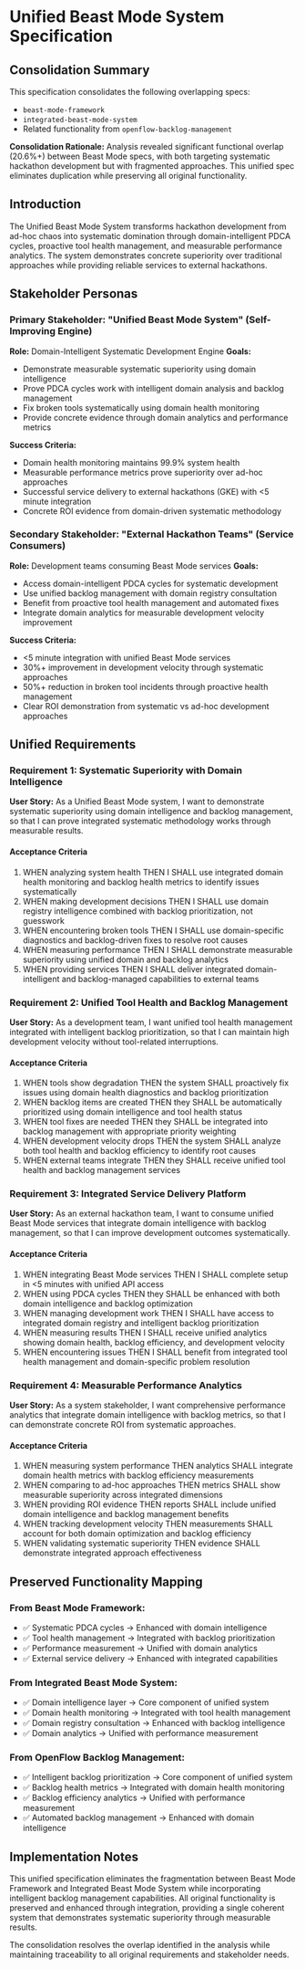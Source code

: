 # Unified Beast Mode System Specification

## Consolidation Summary

This specification consolidates the following overlapping specs:
- `beast-mode-framework` 
- `integrated-beast-mode-system`
- Related functionality from `openflow-backlog-management`

**Consolidation Rationale:** Analysis revealed significant functional overlap (20.6%+) between Beast Mode specs, with both targeting systematic hackathon development but with fragmented approaches. This unified spec eliminates duplication while preserving all original functionality.

## Introduction

The Unified Beast Mode System transforms hackathon development from ad-hoc chaos into systematic domination through domain-intelligent PDCA cycles, proactive tool health management, and measurable performance analytics. The system demonstrates concrete superiority over traditional approaches while providing reliable services to external hackathons.

## Stakeholder Personas

### Primary Stakeholder: "Unified Beast Mode System" (Self-Improving Engine)
**Role:** Domain-Intelligent Systematic Development Engine
**Goals:**
- Demonstrate measurable systematic superiority using domain intelligence
- Prove PDCA cycles work with intelligent domain analysis and backlog management
- Fix broken tools systematically using domain health monitoring
- Provide concrete evidence through domain analytics and performance metrics

**Success Criteria:**
- Domain health monitoring maintains 99.9% system health
- Measurable performance metrics prove superiority over ad-hoc approaches
- Successful service delivery to external hackathons (GKE) with <5 minute integration
- Concrete ROI evidence from domain-driven systematic methodology

### Secondary Stakeholder: "External Hackathon Teams" (Service Consumers)
**Role:** Development teams consuming Beast Mode services
**Goals:**
- Access domain-intelligent PDCA cycles for systematic development
- Use unified backlog management with domain registry consultation
- Benefit from proactive tool health management and automated fixes
- Integrate domain analytics for measurable development velocity improvement

**Success Criteria:**
- <5 minute integration with unified Beast Mode services
- 30%+ improvement in development velocity through systematic approaches
- 50%+ reduction in broken tool incidents through proactive health management
- Clear ROI demonstration from systematic vs ad-hoc development approaches

## Unified Requirements

### Requirement 1: Systematic Superiority with Domain Intelligence

**User Story:** As a Unified Beast Mode system, I want to demonstrate systematic superiority using domain intelligence and backlog management, so that I can prove integrated systematic methodology works through measurable results.

#### Acceptance Criteria

1. WHEN analyzing system health THEN I SHALL use integrated domain health monitoring and backlog health metrics to identify issues systematically
2. WHEN making development decisions THEN I SHALL use domain registry intelligence combined with backlog prioritization, not guesswork
3. WHEN encountering broken tools THEN I SHALL use domain-specific diagnostics and backlog-driven fixes to resolve root causes
4. WHEN measuring performance THEN I SHALL demonstrate measurable superiority using unified domain and backlog analytics
5. WHEN providing services THEN I SHALL deliver integrated domain-intelligent and backlog-managed capabilities to external teams

### Requirement 2: Unified Tool Health and Backlog Management

**User Story:** As a development team, I want unified tool health management integrated with intelligent backlog prioritization, so that I can maintain high development velocity without tool-related interruptions.

#### Acceptance Criteria

1. WHEN tools show degradation THEN the system SHALL proactively fix issues using domain health diagnostics and backlog prioritization
2. WHEN backlog items are created THEN they SHALL be automatically prioritized using domain intelligence and tool health status
3. WHEN tool fixes are needed THEN they SHALL be integrated into backlog management with appropriate priority weighting
4. WHEN development velocity drops THEN the system SHALL analyze both tool health and backlog efficiency to identify root causes
5. WHEN external teams integrate THEN they SHALL receive unified tool health and backlog management services

### Requirement 3: Integrated Service Delivery Platform

**User Story:** As an external hackathon team, I want to consume unified Beast Mode services that integrate domain intelligence with backlog management, so that I can improve development outcomes systematically.

#### Acceptance Criteria

1. WHEN integrating Beast Mode services THEN I SHALL complete setup in <5 minutes with unified API access
2. WHEN using PDCA cycles THEN they SHALL be enhanced with both domain intelligence and backlog optimization
3. WHEN managing development work THEN I SHALL have access to integrated domain registry and intelligent backlog prioritization
4. WHEN measuring results THEN I SHALL receive unified analytics showing domain health, backlog efficiency, and development velocity
5. WHEN encountering issues THEN I SHALL benefit from integrated tool health management and domain-specific problem resolution

### Requirement 4: Measurable Performance Analytics

**User Story:** As a system stakeholder, I want comprehensive performance analytics that integrate domain intelligence with backlog metrics, so that I can demonstrate concrete ROI from systematic approaches.

#### Acceptance Criteria

1. WHEN measuring system performance THEN analytics SHALL integrate domain health metrics with backlog efficiency measurements
2. WHEN comparing to ad-hoc approaches THEN metrics SHALL show measurable superiority across integrated dimensions
3. WHEN providing ROI evidence THEN reports SHALL include unified domain intelligence and backlog management benefits
4. WHEN tracking development velocity THEN measurements SHALL account for both domain optimization and backlog efficiency
5. WHEN validating systematic superiority THEN evidence SHALL demonstrate integrated approach effectiveness

## Preserved Functionality Mapping

### From Beast Mode Framework:
- ✅ Systematic PDCA cycles → Enhanced with domain intelligence
- ✅ Tool health management → Integrated with backlog prioritization  
- ✅ Performance measurement → Unified with domain analytics
- ✅ External service delivery → Enhanced with integrated capabilities

### From Integrated Beast Mode System:
- ✅ Domain intelligence layer → Core component of unified system
- ✅ Domain health monitoring → Integrated with tool health management
- ✅ Domain registry consultation → Enhanced with backlog intelligence
- ✅ Domain analytics → Unified with performance measurement

### From OpenFlow Backlog Management:
- ✅ Intelligent backlog prioritization → Core component of unified system
- ✅ Backlog health metrics → Integrated with domain health monitoring
- ✅ Backlog efficiency analytics → Unified with performance measurement
- ✅ Automated backlog management → Enhanced with domain intelligence

## Implementation Notes

This unified specification eliminates the fragmentation between Beast Mode Framework and Integrated Beast Mode System while incorporating intelligent backlog management capabilities. All original functionality is preserved and enhanced through integration, providing a single coherent system that demonstrates systematic superiority through measurable results.

The consolidation resolves the overlap identified in the analysis while maintaining traceability to all original requirements and stakeholder needs.
